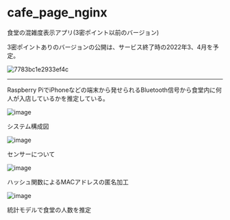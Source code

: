 # cafe_page_nginx
食堂の混雑度表示アプリ(3密ポイント以前のバージョン)

3密ポイントありのバージョンの公開は、サービス終了時の2022年3、4月を予定。

![7783bc1e2933ef4c](https://user-images.githubusercontent.com/33394165/152837021-16733d57-fdb0-476b-9f92-90e39c0d67cc.jpg)

---

Raspberry PiでiPhoneなどの端末から発せられるBluetooth信号から食堂内に何人が入店しているかを推定している。

![image](https://user-images.githubusercontent.com/33394165/152838858-948b5ce0-d8da-4bef-aa57-06251dd95d55.png)

システム構成図

![image](https://user-images.githubusercontent.com/33394165/152838888-a1f74884-04b1-4d95-8074-3008234bd25a.png)

センサーについて

![image](https://user-images.githubusercontent.com/33394165/152838917-f9255ccc-1c30-49c3-bbcd-847ad87f06cb.png)

ハッシュ関数によるMACアドレスの匿名加工

![image](https://user-images.githubusercontent.com/33394165/152838993-b0506f4e-97f2-4a3e-9947-73493683cf12.png)

統計モデルで食堂の人数を推定
